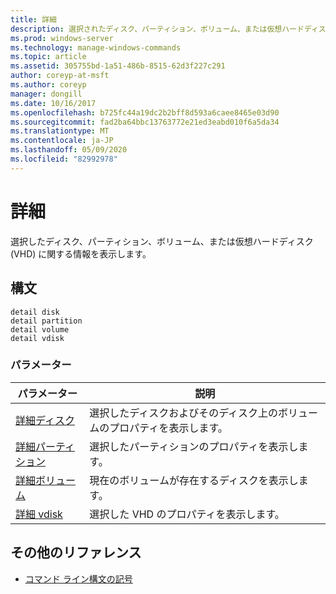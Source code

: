 ```yaml
---
title: 詳細
description: 選択されたディスク、パーティション、ボリューム、または仮想ハードディスク (VHD) に関する情報を表示する詳細コマンドのリファレンストピックです。
ms.prod: windows-server
ms.technology: manage-windows-commands
ms.topic: article
ms.assetid: 305755bd-1a51-486b-8515-62d3f227c291
author: coreyp-at-msft
ms.author: coreyp
manager: dongill
ms.date: 10/16/2017
ms.openlocfilehash: b725fc44a19dc2b2bff8d593a6caee8465e03d90
ms.sourcegitcommit: fad2ba64bbc13763772e21ed3eabd010f6a5da34
ms.translationtype: MT
ms.contentlocale: ja-JP
ms.lasthandoff: 05/09/2020
ms.locfileid: "82992978"
---
```

# <a name="detail"></a>詳細

選択したディスク、パーティション、ボリューム、または仮想ハードディスク (VHD) に関する情報を表示します。

## <a name="syntax"></a>構文

```
detail disk
detail partition
detail volume
detail vdisk
```

### <a name="parameters"></a>パラメーター

| パラメーター | 説明 |
| --------- | ----------- |
| [詳細ディスク](detail-disk.md) | 選択したディスクおよびそのディスク上のボリュームのプロパティを表示します。 |
| [詳細パーティション](detail-partition.md) | 選択したパーティションのプロパティを表示します。 |
| [詳細ボリューム](detail-volume.md) | 現在のボリュームが存在するディスクを表示します。 |
| [詳細 vdisk](detail-vdisk.md) | 選択した VHD のプロパティを表示します。 |

## <a name="additional-references"></a>その他のリファレンス

- [コマンド ライン構文の記号](command-line-syntax-key.md)
